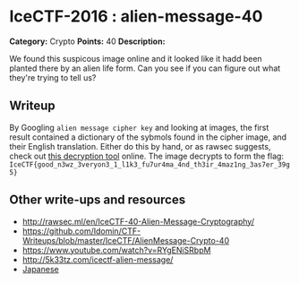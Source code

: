 # IceCTF-2016 : alien-message-40

**Category:** Crypto
**Points:** 40
**Description:**

We found this suspicous image online and it looked like it hadd been planted there by an alien life form. Can you see if you can figure out what they're trying to tell us?

## Writeup

By Googling `alien message cipher key` and looking at images, the first result contained a dictionary of the sybmols found in the cipher image, and their English translation. Either do this by hand, or as rawsec suggests, check out [this decryption tool](http://www.gotfuturama.com/Interactive/AlienCodec/) online. The image decrypts to form the flag: `IceCTF{good_n3wz_3veryon3_1_l1k3_fu7ur4ma_4nd_th3ir_4maz1ng_3as7er_39g5}`

## Other write-ups and resources

* http://rawsec.ml/en/IceCTF-40-Alien-Message-Cryptography/
* https://github.com/Idomin/CTF-Writeups/blob/master/IceCTF/AlienMessage-Crypto-40
* https://www.youtube.com/watch?v=RYgENiSRbpM
* http://5k33tz.com/icectf-alien-message/
* [Japanese](https://ctftime.org/writeup/3816)
